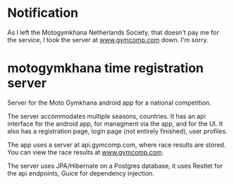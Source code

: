 # Notification #
As I left the Motogymkhana Netherlands Society, that doesn't pay me for the service, I took the server at www.gymcomp.com down. I'm sorry.

# motogymkhana time registration server #

Server for the Moto Gymkhana android app for a national competition.

The server accommodates multiple seasons, countries. It has an api interface for the android app, for managment via the app, and for the UI. It also has a registration page, login page (not entirely finished), user profiles.

The app uses a server at api.gymcomp.com, where race results are stored. You can view the race results at www.gymcomp.com.

The server uses JPA/Hibernate on a Postgres database, it uses Restlet for the api endpoints, Guice for dependency injection.
